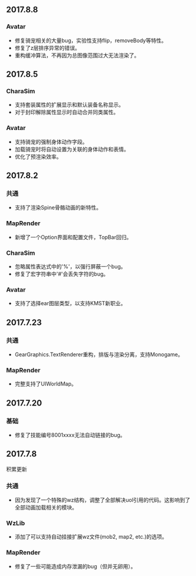 ﻿## 2017.8.8

### Avatar
- 修复骑宠相关的大量bug，实验性支持flip，removeBody等特性。
- 修复了z层排序异常的错误。
- 重构缓冲算法，不再因为总图像范围过大无法渲染了。


## 2017.8.5

### CharaSim
- 支持套装属性的扩展显示和默认装备名称显示。
- 对于封印解除属性显示时自动合并同类属性。

### Avatar
- 支持骑宠的强制身体动作字段。
- 加载骑宠时将自动设置为关联的身体动作和表情。
- 优化了预渲染效率。


## 2017.8.2

### 共通
- 支持了渲染Spine骨骼动画的新特性。

### MapRender
- 新增了一个Option界面和配置文件，TopBar回归。

### CharaSim
- 忽略属性表达式中的'%'，以强行屏蔽一个bug。
- 修复了宏字符串中'#'会丢失字符的bug。

### Avatar
- 支持了选择ear图层类型，以支持KMST新职业。


## 2017.7.23

### 共通
- GearGraphics.TextRenderer重构，排版与渲染分离，支持Monogame。

### MapRender
- 完整支持了UIWorldMap。


## 2017.7.20

### 基础
- 修复了技能编号8001xxxx无法自动链接的bug。


## 2017.7.8
积累更新

### 共通
- 因为发现了一个特殊的wz结构，调整了全部解决uol引用的代码。这影响到了全部动画加载相关的模块。

### WzLib
- 添加了可以支持自动挂接扩展wz文件(mob2, map2, etc.)的选项。

### MapRender
- 修复了一些可能造成内存泄漏的bug（但并无卵用）。